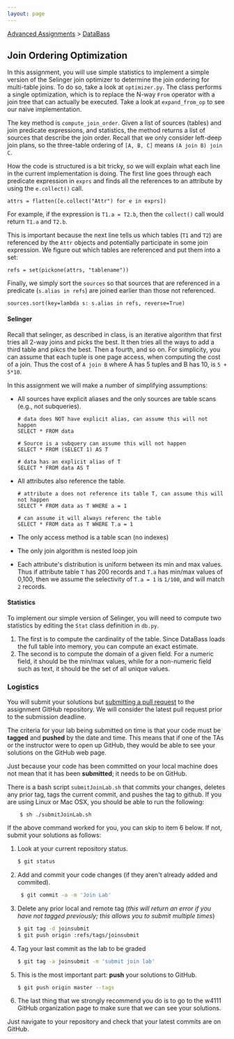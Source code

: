 ```yaml
---
layout: page
---
```



[Advanced Assignments](./) > [DataBass](./databass)

## Join Ordering Optimization

In this assignment, you will use simple statistics to implement a simple version of the Selinger join optimizer to determine the join ordering for multi-table joins.
To do so, take a look at `optimizer.py`.  The class performs a single optimization, which is to replace the N-way `From` operator with a join tree that can actually be executed.
Take a look at `expand_from_op` to see our naive implementation.


The key method is `compute_join_order`. Given a list of sources (tables) and join predicate expressions, and statistics, the method returns a list of sources that describe the join order.  Recall that we only consider left-deep join plans, so the three-table ordering of `[A, B, C]` means `(A join B) join C`.

How the code is structured is a bit tricky, so we will explain what each line in the current implementation is doing.  The first line goes through each predicate expression in `exprs` and finds all the references to an attribute by using the `e.collect()` call.

    attrs = flatten([e.collect("Attr") for e in exprs])

For example, if the expression is `T1.a = T2.b`, then the `collect()` call would return `T1.a` and `T2.b`.  

This is important because the next line tells us which tables (`T1` and `T2`) are referenced by the `Attr` objects and potentially participate in some join expression.  We figure out which tables are referenced and put them into a set:

    refs = set(pickone(attrs, "tablename"))

Finally, we simply sort the `sources` so that sources that are referenced in a predicate (`s.alias in refs`) are joined earlier than those not referenced. 

    sources.sort(key=lambda s: s.alias in refs, reverse=True)



#### Selinger

Recall that selinger, as described in class, is an iterative algorithm that first tries all 2-way joins and picks the best.  It then tries all the ways to add a third table and pikcs the best.  Then a fourth, and so on.  For simplicity, you can assume that each tuple is one page access, when computing the cost of a join. Thus the cost of `A join B` where A has 5 tuples and B has 10, is `5 + 5*10`.

In this assignment we will make a number of simplifying assumptions:

* All sources have explicit aliases and the only sources are table scans  (e.g., not subqueries).  

      # data does NOT have explicit alias, can assume this will not happen
      SELECT * FROM data    
      
      # Source is a subquery can assume this will not happen
      SELECT * FROM (SELECT 1) AS T
      
      # data has an explicit alias of T
      SELECT * FROM data AS T

* All attributes also reference the table.  

      # attribute a does not reference its table T, can assume this will not happen
      SELECT * FROM data as T WHERE a = 1 
      
      # can assume it will always referenc the table 
      SELECT * FROM data as T WHERE T.a = 1 

* The only access method is a table scan (no indexes)
* The only join algorithm is nested loop join
* Each attribute's distribution is uniform between its min and max values.  Thus if attribute table `T` has 200 records and `T.a` has min/max values of 0,100, then we assume the selectivity of `T.a = 1` is `1/100`, and will match `2` records.

#### Statistics

To implement our simple version of Selinger, you will need to compute two statistics by editing the `Stat` class definition in `db.py`.   

1. The first is to compute the cardinality of the table.  Since DataBass loads the full table into memory, you can compute an exact estimate.     
1. The second is to compute the domain of a given field.  For a numeric field, it should be the min/max values, while for a non-numeric field such as text, it should be the set of all unique values. 

### Logistics

You will submit your solutions but [submitting a pull request](https://help.github.com/articles/creating-a-pull-request/) to the assignment GitHub repository.    We will consider the latest pull request prior to the submission deadline.


The criteria for your lab being submitted on time is that your code must be **tagged** and  **pushed** by the date and time. This means that if one of the TAs or the instructor were to open up GitHub, they would be able to see your solutions on the GitHub web page.

Just because your code has been committed on your local machine does not mean that it has been **submitted**; it needs to be on GitHub.

There is a bash script `submitJoinLab.sh` that commits your changes, deletes any prior tag, tags the current commit, and pushes the tag to github.  If you are using Linux or Mac OSX, you should be able to run the following:

		$ sh ./submitJoinLab.sh


If the above command worked for you, you can skip to item 6 below.  If not, submit your solutions as follows:

1. Look at your current repository status.

   ```bash
   $ git status
   ```

2. Add and commit your code changes (if they aren't already added and commited).

   ```bash
    $ git commit -a -m 'Join Lab'
   ```

3. Delete any prior local and remote tag (*this will return an error if you have not tagged previously; this allows you to submit multiple times*)

   ```bash
   $ git tag -d joinsubmit
   $ git push origin :refs/tags/joinsubmit
   ```

4. Tag your last commit as the lab to be graded 

   ```bash
   $ git tag -a joinsubmit -m 'submit join lab'
   ```

5. This is the most important part: **push** your solutions to GitHub.

   ```bash
   $ git push origin master --tags
   ```

6. The last thing that we strongly recommend you do is to go to the w4111 GitHub organization  page  to make sure that we can see your solutions.

Just navigate to your repository and check that your latest commits are on GitHub. 
